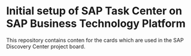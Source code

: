 # Initial setup of SAP Task Center on SAP Business Technology Platform

This repository contains conten for the cards which are used in the SAP Discovery Center project board.